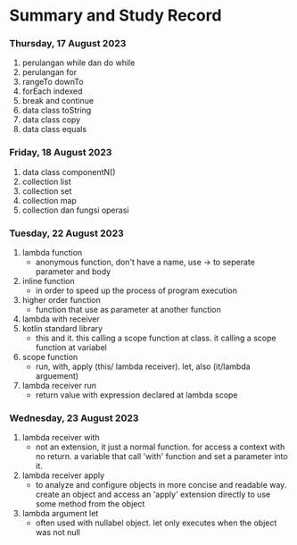 # Summary and Study Record

### **Thursday, 17 August 2023**
1. perulangan while dan do while
2. perulangan for
3. rangeTo downTo
4. forEach indexed
5. break and continue
6. data class toString
7. data class copy
8. data class equals

### **Friday, 18 August 2023**
1. data class componentN()
2. collection list
3. collection set
4. collection map
5. collection dan fungsi operasi

### **Tuesday, 22 August 2023**
1. lambda function
   - anonymous function, don't have a name, use -> to seperate parameter and body 
2. inline function
   - in order to speed up the process of program execution
3. higher order function
   - function that use as parameter at another function
4. lambda with receiver
5. kotlin standard library
   - this and it. this calling a scope function at class. it calling a scope function at variabel
6. scope function
    - run, with, apply (this/ lambda receiver). let, also (it/lambda arguement)
7. lambda receiver run
    - return value with expression declared at lambda scope

### **Wednesday, 23 August 2023**
1. lambda receiver with
   - not an extension, it just a normal function. for access a context with no return. a variable that call 'with' function and set a parameter into it.
2. lambda receiver apply
   - to analyze and configure objects in more concise and readable way. create an object and access an 'apply' extension directly to use some method from the object
3. lambda argument let
   - often used with nullabel object. let only executes when the object was not null
